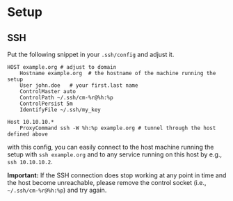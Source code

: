 # Setup
## SSH
Put the following snippet in your `.ssh/config` and adjust it.

```text
HOST example.org # adjust to domain
    Hostname example.org  # the hostname of the machine running the setup
    User john.doe   # your first.last name
    ControlMaster auto
    ControlPath ~/.ssh/cm-%r@%h:%p
    ControlPersist 5m
    IdentifyFile ~/.ssh/my_key

Host 10.10.10.*
    ProxyCommand ssh -W %h:%p example.org # tunnel through the host defined above

```
with this config, you can easily connect to the host machine running the setup with `ssh example.org` and to any
service running on this host by e.g., `ssh 10.10.10.2`.

**Important:** If the SSH connection does stop working at any point in time and the host become
unreachable, please remove the control socket (i.e., `~/.ssh/cm-%r@%h:%p`) and try again. 